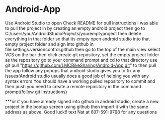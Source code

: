 # Android-App
Use Android Studio to open
Check README for pull instructions
I was able to pull the project in by creating an empty android project
then go to C:/users/you/AndroidStudioProjects/youremptyproject
then delete everything in that folder so that its empty
open android studio into that empty project folder and sign into github in file.settings.versioncontrol.github
then go to the top of the main view select VCS on the bar
then click create git repository, set the empty project folder as the repository
go to your command prompt and cd to that directory
use git pull "https://github.com/LMCBikeSharing/Android-App.git" to then pull the app
follow any popups that android studio gives you to fix any issues(Android studio usually does a good job of helping you with any 
syntax errors
You should have a working pulled repository
to commit and then push you need to create a remote repository in the command prompt(follow git instructions)

***or if you have already signed into github in android studio, create a new project in the bootup screen using github
then import it with the same address as above.
Good luck!! text Nat at 607-591-9798 for any questions
